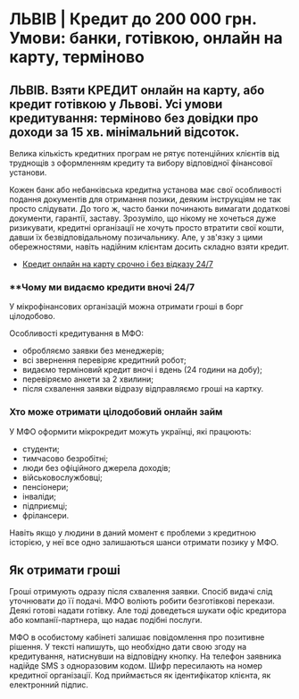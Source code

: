 # ЛЬВІВ | Кредит до 200 000 грн. Умови: банки, готівкою, онлайн на карту, терміново

## ЛЬВІВ. Взяти КРЕДИТ онлайн на карту, або кредит готівкою у Львові. Усі умови кредитування: терміново без довідки про доходи за 15 хв. мінімальний відсоток.

Велика кількість кредитних програм не рятує потенційних клієнтів від труднощів з оформленням кредиту та вибору відповідної фінансової установи.

Кожен банк або небанківська кредитна установа має свої особливості подання документів для отримання позики, деяким інструкціям не так просто слідувати. До того ж, часто банки починають вимагати додаткові документи, гарантії, заставу. Зрозуміло, що нікому не хочеться дуже ризикувати, кредитні організації не хочуть просто втратити свої кошти, давши їх безвідповідальному позичальнику. Але, у зв'язку з цими обережностями, навіть надійним клієнтам досить складно взяти кредит.
 - [Кредит онлайн на карту срочно і без відказу 24/7](https://mfo24.info/)
 
 
### **Чому ми видаємо кредити вночі 24/7

У мікрофінансових організацій можна отримати гроші в борг цілодобово. 

Особливості кредитування в МФО:
-   обробляємо заявки без менеджерів;
-   всі звернення перевіряє кредитний робот;
-   видаємо терміновий кредит вночі і вдень (24 години на добу);
-   перевіряємо анкети за 2 хвилини;
-   після схвалення заявки відразу відправляємо гроші на картку.

### **Хто може отримати цілодобовий онлайн займ**

У МФО оформити мікрокредит можуть українці, які працюють:
-   студенти;
-   тимчасово безробітні;
-   люди без офіційного джерела доходів;
-   військовослужбовці;
-   пенсіонери;
-   інваліди;
-   підприємці;
-   фрілансери.

Навіть якщо у людини в даний момент є проблеми з кредитною історією, у неї все одно залишаються шанси отримати позику у МФО.

## Як отримати гроші

Гроші отримують одразу після схвалення заявки. Спосіб видачі слід уточнювати до її подачі. МФО воліють робити безготівкові перекази. Деякі готові надати готівку. Але тоді доведеться шукати офіс кредитора або компанії-партнера, що надає подібні послуги.

МФО в особистому кабінеті залишає повідомлення про позитивне рішення. У тексті напишуть, що необхідно дати свою згоду на кредитування, натиснувши на відповідну кнопку. На телефон заявника надійде SMS з одноразовим кодом. Шифр пересилають на номер кредитної організації. Код приймається як ідентифікатор клієнта, як електронний підпис.

